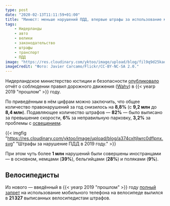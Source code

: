 ```yaml
---
type: post
date: "2020-02-13T11:11:59+01:00"
title: "Минюст: меньше нарушений ПДД, впервые штрафы за использование мобильного на велосипеде"
tags:
    - Нидерланды
    - авто
    - велики
    - законодательство
    - штрафы
    - транспорт
    - ПДД
image: "https://res.cloudinary.com/yktoo/image/upload/blog/fil9q9d25kaoxdugc43c.jpg"
imageCredit: "Фото: Javier Carcamo/Flickr/CC-BY-NC-SA 2.0."
---
```


Нидерландское министерство юстиции и безопасности [опубликовало](https://www.rijksoverheid.nl/ministeries/ministerie-van-justitie-en-veiligheid/nieuws/2020/02/11/circa-84-miljoen-geconstateerde-verkeersovertredingen-in-2019) отчёт о соблюдении правил дорожного движения ([Wahv](https://www.rijksoverheid.nl/ministeries/ministerie-van-justitie-en-veiligheid/documenten/rapporten/2020/02/11/overtredingen-2019-wet-administratiefrechtelijke-handhaving-verkeersvoorschriften-wahv-ofwel-wet-mulder)) в {{< yearp 2019 "прошлом" >}} году.

По приведённым в нём цифрам можно заключить, что общее количество правонарушений за год снизилось на **8,8%** (с **9,2 млн** до **8,4 млн**). Подавляющее количество штрафов — **82%** — было выписано за превышение скорости, **6%** за неправильную парковку, **3,2%** за проблемы с [освещением](0576).

<!--more-->

{{< imgfig "https://res.cloudinary.com/yktoo/image/upload/blog/a374cxltjlwrc0dflpnx.svg" "Штрафы за нарушение ПДД в 2019 году." >}}

При этом чуть более **1 млн** нарушений были совершены иностранцами — в основном, немцами (**39%**), бельгийцами (**28%**) и поляками (**9%**).

## Велосипедисты

Из нового — введённый в {{< yearp 2019 "прошлом" >}} году [полный запрет](0415) на использование мобильного телефона на велосипеде вылился в **21 327** выписанных велосипедистам штрафов.
